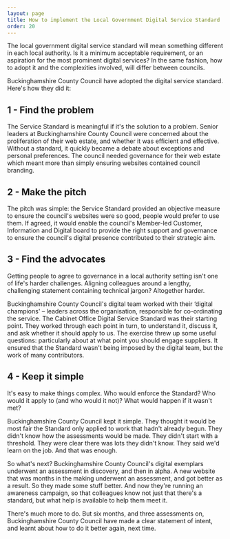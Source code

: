 ```yaml
---
layout: page
title: How to implement the Local Government Digital Service Standard
order: 20
---
```


The local government digital service standard will mean something different in each local authority. Is it a minimum acceptable requirement, or an aspiration for the most prominent digital services? In the same fashion, how to adopt it and the complexities involved, will differ between councils.

Buckinghamshire County Council have adopted the digital service standard. Here's how they did it:

## 1 - Find the problem

The Service Standard is meaningful if it's the solution to a problem. Senior leaders at Buckinghamshire County Council were concerned about the proliferation of their web estate, and whether it was efficient and effective. Without a standard, it quickly became a debate about exceptions and personal preferences. The council needed governance for their web estate which meant more than simply ensuring websites contained council branding.

## 2 - Make the pitch

The pitch was simple: the Service Standard provided an objective measure to ensure the council's websites were so good, people would prefer to use them. If agreed, it would enable the council's Member-led Customer, Information and Digital board to provide the right support and governance to ensure the council's digital presence contributed to their strategic aim.

## 3 - Find the advocates

Getting people to agree to governance in a local authority setting isn't one of life's harder challenges. Aligning colleagues around a lengthy, challenging statement containing technical jargon? Altogether harder.

Buckinghamshire County Council's digital team worked with their ‘digital champions' – leaders across the organisation, responsible for co-ordinating the service. The Cabinet Office Digital Service Standard was their starting point. They worked through each point in turn, to understand it, discuss it, and ask whether it should apply to us. The exercise threw up some useful questions: particularly about at what point you should engage suppliers. It ensured that the Standard wasn't being imposed by the digital team, but the work of many contributors.

## 4 - Keep it simple

It's easy to make things complex. Who would enforce the Standard? Who would it apply to (and who would it not)? What would happen if it wasn't met?

Buckinghamshire County Council kept it simple. They thought it would be most fair the Standard only applied to work that hadn't already begun. They didn't know how the assessments would be made. They didn't start with a threshold. They were clear there was lots they didn't know. They said we'd learn on the job. And that was enough.

So what's next? Buckinghamshire County Council's digital exemplars underwent an assessment in discovery, and then in alpha. A new website that was months in the making underwent an assessment, and got better as a result. So they made some stuff better. And now they're running an awareness campaign, so that colleagues know not just that there's a standard, but what help is available to help them meet it.

There's much more to do. But six months, and three assessments on, Buckinghamshire County Council have made a clear statement of intent, and learnt about how to do it better again, next time.